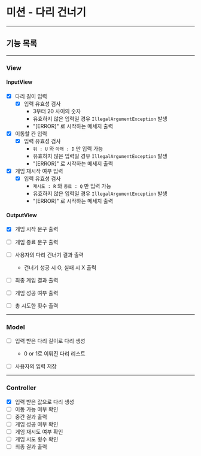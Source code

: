 # 미션 - 다리 건너기

---

## 기능 목록 

---
### View
#### InputView
- [x] 다리 길이 입력
    - [x] 입력 유효성 검사
        - 3부터 20 사이의 숫자
        - 유효하지 않은 입력일 경우 `IllegalArgumentException` 발생
        - "[ERROR]" 로 시작하는 메세지 출력


- [x] 이동할 칸 입력
    - [x] 입력 유효성 검사
        - `위 : U` 와 `아래 : D` 만 입력 가능
        - 유효하지 않은 입력일 경우 `IllegalArgumentException` 발생
        - "[ERROR]" 로 시작하는 메세지 출력


- [x] 게임 재시작 여부 입력
    - [x] 입력 유효성 검사
        - `재시도 : R` 와 `종료 : Q` 만 입력 가능
        - 유효하지 않은 입력일 경우 `IllegalArgumentException` 발생
        - "[ERROR]" 로 시작하는 메세지 출력


#### OutputView
- [x] 게임 시작 문구 출력
- [ ] 게임 종료 문구 출력
- [ ] 사용자의 다리 건너기 결과 출력
    - 건너기 성공 시 O, 실패 시 X 출력

- [ ] 최종 게임 결과 출력
- [ ] 게임 성공 여부 출력
- [ ] 총 시도한 횟수 출력

---
### Model
- [ ] 입력 받은 다리 길이로 다리 생성
    - 0 or 1로 이뤄진 다리 리스트

- [ ] 사용자의 입력 저장

---
### Controller
- [x] 입력 받은 값으로 다리 생성
- [ ] 이동 가능 여부 확인
- [ ] 중간 결과 출력
- [ ] 게임 성공 여부 확인
- [ ] 게임 재시도 여부 확인
- [ ] 게임 시도 횟수 확인
- [ ] 최종 결과 출력